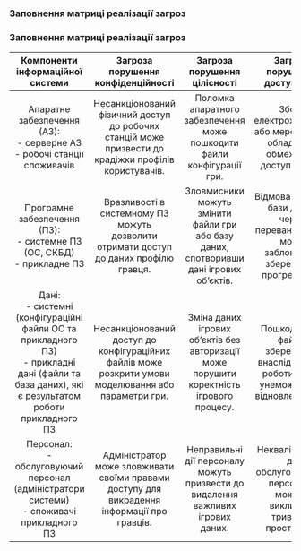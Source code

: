 ### Заповнення матриці реалізації загроз
### Заповнення матриці реалізації загроз

|                                                              Компоненти інформаційної системи                                                              | Загроза <br/>порушення <br/>конфіденційності | Загроза <br/>порушення <br/>цілісності  | Загроза <br/>порушення <br/>доступності |
|:---------------------------------------------------------------------------------------------------------------------------------------------------------:|:--------------------------------------------:|:---------------------------------------:|:---------------------------------------:|
| Апаратне забезпечення (АЗ): <br/>- серверне АЗ <br/>- робочі станції споживачів                                      | Несанкціонований фізичний доступ до робочих станцій може призвести до крадіжки профілів користувачів. | Поломка апаратного забезпечення може пошкодити файли конфігурації гри. | Збої в електроживленні або мережевому обладнанні обмежують доступ до гри. |
| Програмне забезпечення (ПЗ): <br/>- системне ПЗ (ОС, СКБД) <br/>- прикладне ПЗ                                       | Вразливості в системному ПЗ можуть дозволити отримати доступ до даних профілю гравця. | Зловмисники можуть змінити файли гри або базу даних, спотворивши дані ігрових об’єктів. | Відмова серверу бази даних через перевантаження може заблокувати збереження прогресу гри. |
| Дані: <br/>- системні (конфігураційні файли ОС та прикладного ПЗ) <br/>- прикладні дані (файли та база даних), які є результатом роботи прикладного ПЗ | Несанкціонований доступ до конфігураційних файлів може розкрити умови моделювання або параметри гри. | Зміна даних ігрових об’єктів без авторизації може порушити коректність ігрового процесу. | Пошкодження файлів збереження внаслідок збою роботи диску унеможливить відновлення гри. |
| Персонал: <br/>- обслуговуючий персонал (адміністратори системи) <br/>- споживачі прикладного ПЗ                     | Адміністратор може зловживати своїми правами доступу для викрадення інформації про гравців. | Неправильні дії персоналу можуть призвести до видалення важливих ігрових даних. | Некваліфіковані дії обслуговуючого персоналу можуть викликати тривалий простій гри. |
